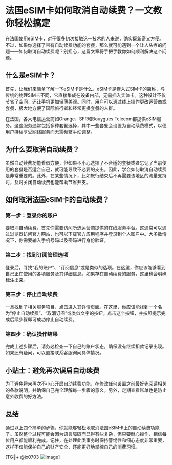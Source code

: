 # 法国eSIM卡如何取消自动续费？一文教你轻松搞定

在法国使用eSIM卡，对于很多初次接触这一技术的人来说，确实既新奇又方便。不过，如果你选择了带有自动续费功能的套餐，那么就可能遇到一个让人头疼的问题——如何取消自动续费呢？别担心，这篇文章将手把手教你如何顺利解决这个问题。

## 什么是eSIM卡？

首先，让我们来简单了解一下eSIM卡是什么。eSIM卡是嵌入式SIM卡的简称，与传统的物理SIM卡不同，它直接集成在设备内部，无需插入实体卡。这种设计不仅节省了空间，还让手机更加轻薄美观。同时，用户可以通过线上操作更改运营商或套餐，极大地方便了国际旅行者和经常更换套餐的人群。

在法国，各大电信运营商如Orange、SFR和Bouygues Telecom都提供eSIM服务。这些服务通常包括多种套餐选择，其中一些套餐会设置为自动续费模式，以便用户持续享受网络服务而无需频繁手动调整。

## 为什么要取消自动续费？

虽然自动续费功能看似方便，但如果不小心选择了不合适的套餐或者忘记了当前使用的套餐是否适合自己，就可能导致不必要的支出。因此，学会如何取消自动续费是非常重要的。此外，在某些情况下，比如旅行结束后不再需要该地区的流量支持时，及时关闭自动续费也能帮助节省开支。

## 如何取消法国eSIM卡的自动续费？

### 第一步：登录你的账户

要取消自动续费，首先你需要访问所选运营商提供的在线服务平台。这通常可以通过浏览器访问官方网站，也可以下载官方应用程序并登录到个人账户中。大多数情况下，你需要输入手机号码以及密码进行身份验证。

### 第二步：找到订阅管理选项

登录后，寻找“我的账户”、“订阅信息”或是类似的选项。在这里，你应该能够看到自己正在使用的各项服务及其详细信息。如果存在自动续费的服务，这里也会明确标注出来。

### 第三步：停止自动续费

一旦找到了相关服务项目，点击进入其详情页面。在这里，你应该能找到一个名为“停止自动续费”、“取消订阅”或类似文字的按钮。点击这个按钮，并按照提示完成后续步骤即可成功停止自动续费。

### 第四步：确认操作结果

完成上述步骤后，请务必检查一下自己的账户状态，确保没有继续扣款记录出现。如果还有疑问，可以直接联系客服询问具体情况。

## 小贴士：避免再次误启自动续费

为了避免将来再次不小心开启自动续费功能，在修改任何设置之前最好先阅读相关的条款说明，并确保自己完全理解每一步骤的意义。另外，定期查看账单也是防止意外收费的好方法。

## 总结

通过以上四个简单的步骤，你就能够轻松地取消法国eSIM卡上的自动续费功能了。虽然整个过程可能会因为语言障碍而显得有些复杂，但只要耐心操作，相信每位用户都能顺利完成。记住，在处理此类事务时保持警惕性和细心态度非常重要，这样不仅能保护自己的财产安全，还能更好地掌控自己的消费习惯。

[TG💪+ @jx0703 ![Image](https://github.com/user-attachments/assets/dbca1d08-cadb-493c-b0ec-ad6f7a83f270)]